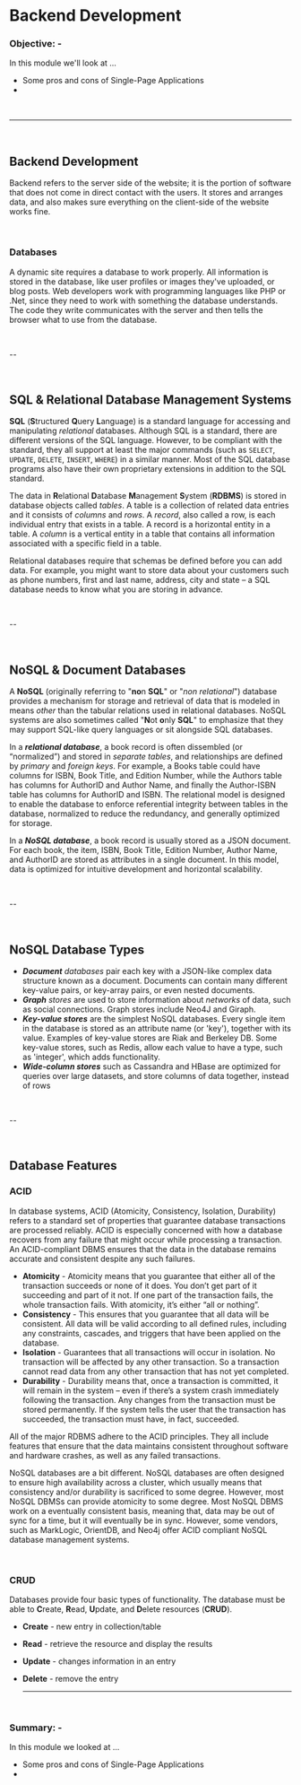 # Backend Development

### **Objective: -**

In this module we'll look at ...

- Some pros and cons of Single-Page Applications
-

<br>

---

<br>

## Backend Development

Backend refers to the server side of the website; it is the portion of software that does not come in direct contact with the users. It stores and arranges data, and also makes sure everything on the client-side of the website works fine.

<br>

### **Databases**

A dynamic site requires a database to work properly. All information is stored in the database, like user profiles or images they've uploaded, or blog posts. Web developers work with programming languages like PHP or .Net, since they need to work with something the database understands. The code they write communicates with the server and then tells the browser what to use from the database.

<br>

--

<br>

## SQL & Relational Database Management Systems

**SQL** (**S**tructured **Q**uery **L**anguage) is a standard language for accessing and manipulating _relational_ databases. Although SQL is a standard, there are different versions of the SQL language. However, to be compliant with the standard, they all support at least the major commands (such as `SELECT`, `UPDATE`, `DELETE`, `INSERT`, `WHERE`) in a similar manner. Most of the SQL database programs also have their own proprietary extensions in addition to the SQL standard.

The data in **R**elational **D**atabase **M**anagement **S**ystem (**RDBMS**) is stored in database objects called _tables_. A table is a collection of related data entries and it consists of _columns_ and _rows_. A _record_, also called a row, is each individual entry that exists in a table. A record is a horizontal entity in a table. A _column_ is a vertical entity in a table that contains all information associated with a specific field in a table.

Relational databases require that schemas be defined before you can add data. For example, you might want to store data about your customers such as phone numbers, first and last name, address, city and state – a SQL database needs to know what you are storing in advance.

<br>

--

<br>

## NoSQL & Document Databases

A **NoSQL** (originally referring to "**no**n **SQL**" or "_non relational_") database provides a mechanism for storage and retrieval of data that is modeled in means _other_ than the tabular relations used in relational databases. NoSQL systems are also sometimes called "**N**ot **o**nly **SQL**" to emphasize that they may support SQL-like query languages or sit alongside SQL databases.

In a _**relational database**_, a book record is often dissembled (or “normalized”) and stored in _separate tables_, and relationships are defined by _primary_ and _foreign keys_. For example, a Books table could have columns for ISBN, Book Title, and Edition Number, while the Authors table has columns for AuthorID and Author Name, and finally the Author-ISBN table has columns for AuthorID and ISBN. The relational model is designed to enable the database to enforce referential integrity between tables in the database, normalized to reduce the redundancy, and generally optimized for storage.

In a _**NoSQL database**_, a book record is usually stored as a JSON document. For each book, the item, ISBN, Book Title, Edition Number, Author Name, and AuthorID are stored as attributes in a single document. In this model, data is optimized for intuitive development and horizontal scalability.

<br>

--

<br>

## NoSQL Database Types

- _**Document** databases_ pair each key with a JSON-like complex data structure known as a document. Documents can contain many different key-value pairs, or key-array pairs, or even nested documents.
- _**Graph** stores_ are used to store information about _networks_ of data, such as social connections. Graph stores include Neo4J and Giraph.
- _**Key-value stores**_ are the simplest NoSQL databases. Every single item in the database is stored as an attribute name (or 'key'), together with its value. Examples of key-value stores are Riak and Berkeley DB. Some key-value stores, such as Redis, allow each value to have a type, such as 'integer', which adds functionality.
- _**Wide-column stores**_ such as Cassandra and HBase are optimized for queries over large datasets, and store columns of data together, instead of rows

<br>

--

<br>

## Database Features

### **ACID**

In database systems, ACID (Atomicity, Consistency, Isolation, Durability) refers to a standard set of properties that guarantee database transactions are processed reliably. ACID is especially concerned with how a database recovers from any failure that might occur while processing a transaction. An ACID-compliant DBMS ensures that the data in the database remains accurate and consistent despite any such failures.

- **Atomicity** - Atomicity means that you guarantee that either all of the transaction succeeds or none of it does. You don’t get part of it succeeding and part of it not. If one part of the transaction fails, the whole transaction fails. With atomicity, it’s either “all or nothing”.
- **Consistency** - This ensures that you guarantee that all data will be consistent. All data will be valid according to all defined rules, including any constraints, cascades, and triggers that have been applied on the database.
- **Isolation** - Guarantees that all transactions will occur in isolation. No transaction will be affected by any other transaction. So a transaction cannot read data from any other transaction that has not yet completed.
- **Durability** - Durability means that, once a transaction is committed, it will remain in the system – even if there’s a system crash immediately following the transaction. Any changes from the transaction must be stored permanently. If the system tells the user that the transaction has succeeded, the transaction must have, in fact, succeeded.

All of the major RDBMS adhere to the ACID principles. They all include features that ensure that the data maintains consistent throughout software and hardware crashes, as well as any failed transactions.

NoSQL databases are a bit different. NoSQL databases are often designed to ensure high availability across a cluster, which usually means that consistency and/or durability is sacrificed to some degree. However, most NoSQL DBMSs can provide atomicity to some degree. Most NoSQL DBMS work on a eventually consistent basis, meaning that, data may be out of sync for a time, but it will eventually be in sync. However, some vendors, such as MarkLogic, OrientDB, and Neo4j offer ACID compliant NoSQL database management systems.

<br>

### **CRUD**

Databases provide four basic types of functionality. The database must be able to **C**reate, **R**ead, **U**pdate, and **D**elete resources (**CRUD**).

- **Create** - new entry in collection/table
- **Read** - retrieve the resource and display the results
- **Update** - changes information in an entry
- **Delete** - remove the entry
  <br>

  ***

 <br>

### **Summary: -**

In this module we looked at ...

- Some pros and cons of Single-Page Applications
-
